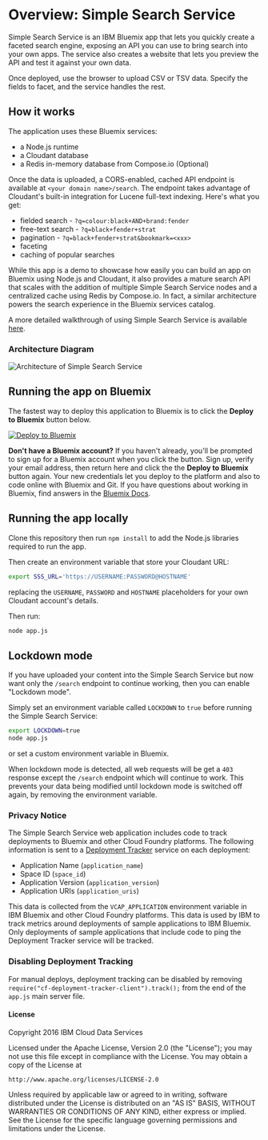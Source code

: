 # Overview: Simple Search Service

Simple Search Service is an IBM Bluemix app that lets you quickly create a faceted search engine, exposing an API you can use to bring search into your own apps. The service also creates a website that lets you preview the API and test it against your own data.

Once deployed, use the browser to upload CSV or TSV data. Specify the fields to facet, and the service handles the rest.

## How it works

The application uses these Bluemix services:

* a Node.js runtime
* a Cloudant database
* a Redis in-memory database from Compose.io (Optional)

Once the data is uploaded, a CORS-enabled, cached API endpoint is available at `<your domain name>/search`. The endpoint takes advantage of Cloudant's built-in integration for Lucene full-text indexing. Here's what you get:

* fielded search - `?q=colour:black+AND+brand:fender`
* free-text search - `?q=black+fender+strat`
* pagination - `?q=black+fender+strat&bookmark=<xxx>`
* faceting
* caching of popular searches

While this app is a demo to showcase how easily you can build an app on Bluemix using Node.js and Cloudant, it also provides a mature search API that scales with the addition of multiple Simple Search Service nodes and a centralized cache using Redis by Compose.io. In fact, a similar architecture powers the search experience in the Bluemix services catalog.

A more detailed walkthrough of using Simple Search Service is available [here](https://developer.ibm.com/clouddataservices/2016/01/21/introducing-simple-faceted-search-service/).

### Architecture Diagram

<!-- Temporary diagram -->
![Architecture of Simple Search Service](https://developer.ibm.com/clouddataservices/wp-content/uploads/sites/47/2016/01/tmp_simple_search_sketch.jpg)

## Running the app on Bluemix

The fastest way to deploy this application to Bluemix is to click the **Deploy to Bluemix** button below.


[![Deploy to Bluemix](https://deployment-tracker.mybluemix.net/stats/2956f80082fb32656c54ebba001dbdf3/button.svg)](https://bluemix.net/deploy?repository=https://github.com/ibm-cds-labs/simple-search-service)

**Don't have a Bluemix account?** If you haven't already, you'll be prompted to sign up for a Bluemix account when you click the button.  Sign up, verify your email address, then return here and click the the **Deploy to Bluemix** button again. Your new credentials let you deploy to the platform and also to code online with Bluemix and Git. If you have questions about working in Bluemix, find answers in the [Bluemix Docs](https://www.ng.bluemix.net/docs/).

## Running the app locally

Clone this repository then run `npm install` to add the Node.js libraries required to run the app.

Then create an environment variable that store your Cloudant URL:

```sh
export SSS_URL='https://USERNAME:PASSWORD@HOSTNAME'
```

replacing the `USERNAME`, `PASSWORD` and `HOSTNAME` placeholders for your own Cloudant account's details.

Then run:

```sh
node app.js
```

## Lockdown mode

If you have uploaded your content into the Simple Search Service but now want only the `/search` endpoint to continue working, then you can enable "Lockdown mode".

Simply set an environment variable called `LOCKDOWN` to `true` before running the Simple Search Service:

```sh
export LOCKDOWN=true
node app.js
```

or set a custom environment variable in Bluemix.

When lockdown mode is detected, all web requests will be get a `403` response except the `/search` endpoint which will continue to work. This prevents your data being modified until lockdown mode is switched off again, by removing the environment variable.

### Privacy Notice

The Simple Search Service web application includes code to track deployments to Bluemix and other Cloud Foundry platforms. The following information is sent to a [Deployment Tracker](https://github.com/IBM-Bluemix/cf-deployment-tracker-service) service on each deployment:

* Application Name (`application_name`)
* Space ID (`space_id`)
* Application Version (`application_version`)
* Application URIs (`application_uris`)

This data is collected from the `VCAP_APPLICATION` environment variable in IBM Bluemix and other Cloud Foundry platforms. This data is used by IBM to track metrics around deployments of sample applications to IBM Bluemix. Only deployments of sample applications that include code to ping the Deployment Tracker service will be tracked.

### Disabling Deployment Tracking

For manual deploys, deployment tracking can be disabled by removing `require("cf-deployment-tracker-client").track();` from the end of the `app.js` main server file.

#### License 

Copyright 2016 IBM Cloud Data Services

Licensed under the Apache License, Version 2.0 (the "License");
you may not use this file except in compliance with the License.
You may obtain a copy of the License at

    http://www.apache.org/licenses/LICENSE-2.0

Unless required by applicable law or agreed to in writing, software
distributed under the License is distributed on an "AS IS" BASIS,
WITHOUT WARRANTIES OR CONDITIONS OF ANY KIND, either express or implied.
See the License for the specific language governing permissions and
limitations under the License.
